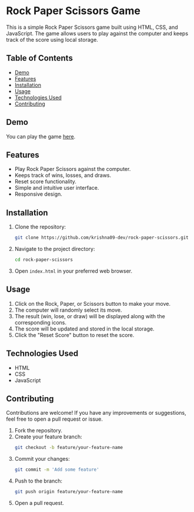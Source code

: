 
# Rock Paper Scissors Game

This is a simple Rock Paper Scissors game built using HTML, CSS, and JavaScript. The game allows users to play against the computer and keeps track of the score using local storage.

## Table of Contents

- [Demo](#demo)
- [Features](#features)
- [Installation](#installation)
- [Usage](#usage)
- [Technologies Used](#technologies-used)
- [Contributing](#contributing)

## Demo

You can play the game [here](https://rock-paper-scissors09.netlify.app/).

## Features

- Play Rock Paper Scissors against the computer.
- Keeps track of wins, losses, and draws.
- Reset score functionality.
- Simple and intuitive user interface.
- Responsive design.

## Installation

1. Clone the repository:
    ```bash
    git clone https://github.com/krishna09-dev/rock-paper-scissors.git
    ```
2. Navigate to the project directory:
    ```bash
    cd rock-paper-scissors
    ```
3. Open `index.html` in your preferred web browser.

## Usage

1. Click on the Rock, Paper, or Scissors button to make your move.
2. The computer will randomly select its move.
3. The result (win, lose, or draw) will be displayed along with the corresponding icons.
4. The score will be updated and stored in the local storage.
5. Click the "Reset Score" button to reset the score.

## Technologies Used

- HTML
- CSS
- JavaScript

## Contributing

Contributions are welcome! If you have any improvements or suggestions, feel free to open a pull request or issue.

1. Fork the repository.
2. Create your feature branch:
    ```bash
    git checkout -b feature/your-feature-name
    ```
3. Commit your changes:
    ```bash
    git commit -m 'Add some feature'
    ```
4. Push to the branch:
    ```bash
    git push origin feature/your-feature-name
    ```
5. Open a pull request.

